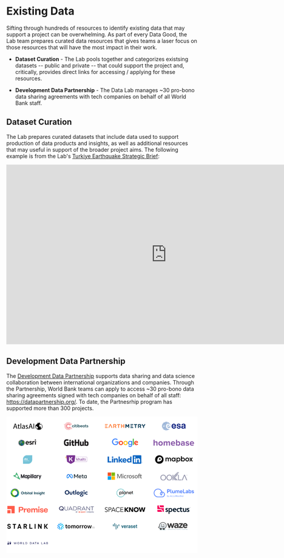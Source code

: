 # Existing Data

Sifting through hundreds of resources to identify existing data that may support a project can be overwhelming. As part of every Data Good, the Lab team prepares curated data resources that gives teams a laser focus on those resources that will have the most impact in their work. 

- **Dataset Curation** - The Lab pools together and categorizes existsing datasets -- public and private -- that could support the project and, critically, provides direct links for accessing / applying for these resources. 

- **Development Data Partnership** - The Data Lab manages ~30 pro-bono data sharing agreements with tech companies on behalf of all World Bank staff. 

  

## Dataset Curation

The Lab prepares curated datasets that include data used to support production of data products and insights, as well as additional resources that may useful in support of the broader project aims. The following example is from the Lab's [Turkiye Earthquake Strategic Brief](https://datapartnership.org/turkiye-earthquake-impact/reports/turkiye-earthquake-strategic-brief.html):

<iframe width="843" height="474" src="https://www.youtube.com/embed/gzJ6o-mXt6A" title="Data Lab Strategic Brief for Turkiye Earthquake Impact Analysis: Data Sources" frameborder="0" allow="accelerometer; autoplay; clipboard-write; encrypted-media; gyroscope; picture-in-picture; web-share" allowfullscreen></iframe>



## Development Data Partnership

The [Development Data Partnership](https://datapartnership.org/) supports data sharing and data science collaboration between international organizations and companies. Through the Partnership, World Bank teams can apply to access ~30 pro-bono data sharing agreements signed with tech companies on behalf of all staff: https://datapartnership.org/. To date, the Partnesrhip program has supported more than 300 projects. 

![](images/intro-partnership-logos.png)
